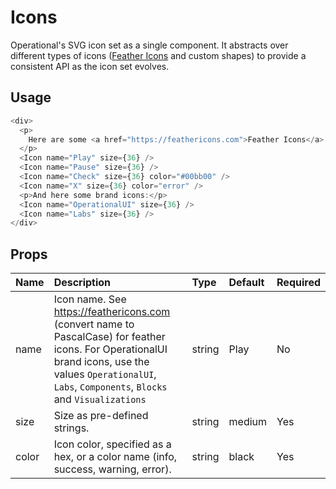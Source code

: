 # Icons

Operational's SVG icon set as a single component. It abstracts over different types of icons ([Feather Icons](https://feathericons.com) and custom shapes) to provide a consistent API as the icon set evolves.

## Usage

```js
<div>
  <p>
    Here are some <a href="https://feathericons.com">Feather Icons</a>:
  </p>
  <Icon name="Play" size={36} />
  <Icon name="Pause" size={36} />
  <Icon name="Check" size={36} color="#00bb00" />
  <Icon name="X" size={36} color="error" />
  <p>And here some brand icons:</p>
  <Icon name="OperationalUI" size={36} />
  <Icon name="Labs" size={36} />
</div>
```

## Props

| Name  | Description                                                                                                                                                                                                | Type   | Default | Required |
| :---- | :--------------------------------------------------------------------------------------------------------------------------------------------------------------------------------------------------------- | :----- | :------ | :------- |
| name  | Icon name. See https://feathericons.com (convert name to PascalCase) for feather icons. For OperationalUI brand icons, use the values `OperationalUI`, `Labs`, `Components`, `Blocks` and `Visualizations` | string | Play    | No       |
| size  | Size as pre-defined strings.                                                                                                                                                                               | string | medium  | Yes      |
| color | Icon color, specified as a hex, or a color name (info, success, warning, error).                                                                                                                           | string | black   | Yes      |
